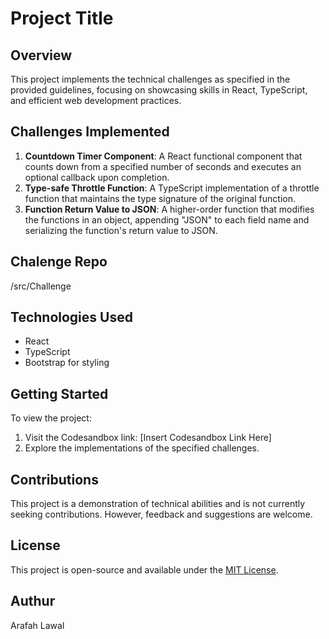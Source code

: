 # Project Title

## Overview

This project implements the technical challenges as specified in the provided guidelines, focusing on showcasing skills in React, TypeScript, and efficient web development practices.

## Challenges Implemented

1. **Countdown Timer Component**: A React functional component that counts down from a specified number of seconds and executes an optional callback upon completion.
2. **Type-safe Throttle Function**: A TypeScript implementation of a throttle function that maintains the type signature of the original function.
3. **Function Return Value to JSON**: A higher-order function that modifies the functions in an object, appending "JSON" to each field name and serializing the function's return value to JSON.

## Chalenge Repo
/src/Challenge

## Technologies Used

- React
- TypeScript
- Bootstrap for styling

## Getting Started

To view the project:

1. Visit the Codesandbox link: [Insert Codesandbox Link Here]
2. Explore the implementations of the specified challenges.

## Contributions

This project is a demonstration of technical abilities and is not currently seeking contributions. However, feedback and suggestions are welcome.

## License

This project is open-source and available under the [MIT License](LICENSE).

## Authur

Arafah Lawal